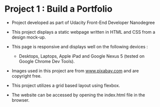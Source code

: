  # Project 1 : Build a Portfolio 


* Project developed as part of Udacity Front-End Developer Nanodegree 


* This project displays a static webpage written in HTML and CSS from a design mock-up. 

* This page is responsive and displays well on the following devices : 

   * Desktops, Laptops, Apple iPad and Google Nexus 5 (tested on Google Chrome Dev Tools).

* Images used in this project are from www.pixabay.com and are copyright free.
* This project utilizes a grid based layout using flexbox.

* The website can be accessed by opening the index.html file in the browser.

